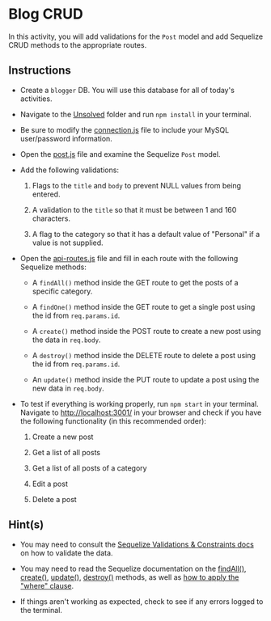 # Blog CRUD

In this activity, you will add validations for the `Post` model and add Sequelize CRUD methods to the appropriate routes. 

## Instructions

* Create a `blogger` DB. You will use this database for all of today's activities.

* Navigate to the [Unsolved](Unsolved/) folder and run `npm install` in your terminal.

* Be sure to modify the [connection.js](Unsolved/config/connection.js) file to include your MySQL user/password information. 

* Open the [post.js](Unsolved/models/post.js) file and examine the Sequelize `Post` model.

* Add the following validations:

  1. Flags to the `title` and `body` to prevent NULL values from being entered.

  2. A validation to the `title` so that it must be between 1 and 160 characters.

  3. A flag to the category so that it has a default value of "Personal" if a value is not supplied.

* Open the [api-routes.js](Unsolved/routes/api-routes.js) file and fill in each route with the following Sequelize methods:

  * A `findAll()` method inside the GET route to get the posts of a specific category.

  * A `findOne()` method inside the GET route to get a single post using the id from `req.params.id`.

  * A `create()` method inside the POST route to create a new post using the data in `req.body`.

  * A `destroy()` method inside the DELETE route to delete a post using the id from `req.params.id`.

  * An `update()` method inside the PUT route to update a post using the new data in `req.body`.

* To test if everything is working properly, run `npm start` in your terminal. Navigate to <http://localhost:3001/> in your browser and check if you have the following functionality (in this recommended order):

  1. Create a new post
  
  2. Get a list of all posts
  
  3. Get a list of all posts of a category
  
  4. Edit a post
  
  5. Delete a post

## Hint(s)

* You may need to consult the [Sequelize Validations & Constraints docs](https://sequelize.org/master/manual/validations-and-constraints.html) on how to validate the data.

* You may need to read the Sequelize documentation on the [findAll()](https://sequelize.org/v5/class/lib/model.js~Model.html#static-method-findAll), [create()](https://sequelize.org/v5/class/lib/model.js~Model.html#static-method-create), [update()](https://sequelize.org/v5/class/lib/model.js~Model.html#static-method-update), [destroy()](https://sequelize.org/v5/class/lib/model.js~Model.html#static-method-destroy) methods, as well as [how to apply the "where" clause](https://sequelize.org/v5/manual/querying.html#where).

* If things aren't working as expected, check to see if any errors logged to the terminal.